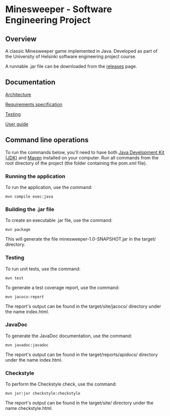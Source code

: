 # Minesweeper - Software Engineering Project

## Overview

A classic Minesweeper game implemented in Java. Developed as part of the University of Helsinki software engineering project course.

A runnable .jar file can be downloaded from the [releases](https://github.com/jarkmaen/minesweeper/releases) page.

## Documentation

[Architecture](documentation/architecture.md)

[Requirements specification](documentation/requirements-specification.md)

[Testing](documentation/testing.md)

[User guide](documentation/user-guide.md)

## Command line operations

To run the commands below, you'll need to have both [Java Development Kit (JDK)](https://www.oracle.com/java/) and [Maven](https://maven.apache.org/) installed on your computer. Run all commands from the root directory of the project (the folder containing the pom.xml file).

### Running the application

To run the application, use the command:

```
mvn compile exec:java
```

### Building the .jar file

To create an executable .jar file, use the command:

```
mvn package
```

This will generate the file minesweeper-1.0-SNAPSHOT.jar in the target/ directory.

### Testing

To run unit tests, use the command:

```
mvn test
```

To generate a test coverage report, use the command:

```
mvn jacoco:report
```

The report's output can be found in the target/site/jacoco/ directory under the name index.html.

### JavaDoc

To generate the JavaDoc documentation, use the command:

```
mvn javadoc:javadoc
```

The report's output can be found in the target/reports/apidocs/ directory under the name index.html.

### Checkstyle

To perform the Checkstyle check, use the command:

```
mvn jxr:jxr checkstyle:checkstyle
```

The report's output can be found in the target/site/ directory under the name checkstyle.html.